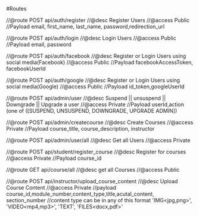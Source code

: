 #Routes

//@route POST api/auth/register
//@desc  Register Users
//@access  Public
//Payload email, first_name, last_name, password,redirection_url

//@route POST api/auth/login
//@desc  Login Users
//@access  Public
//Payload email, password

//@route POST api/auth/facebook
//@desc  Register or Login Users using social media(Facebook)
//@access  Public
//Payload facebookAccessToken, facebookUserId

//@route POST api/auth/google
//@desc  Register or Login Users using social media(Google)
//@access  Public
//Payload id_token,googleUserId

//@route POST api/admin/user
//@desc  Suspend || unsuspend || Downgrade || Upgrade a user
//@access  Private<Admin>
//Payload userId,action (one of ([SUSPEND, UNSUSPEND, DOWNGRADE, UPGRADE ADMIN])

//@route POST api/admin/createcourse
//@desc  Create Courses
//@access  Private<Admin>
//Payload course_title, course_description, instructor<id> 

//@route POST api/admin/user/all
//@desc  Get all Users
//@access  Private<Admin>


//@route POST api/student/register_course
//@desc  Register for courses
//@access  Private
//Payload course_id<id>

//@route GET api/course/all
//@desc  get all Courses
//@access  Public



//@route POST api/instructor/upload_course_content
//@desc  Upload Course Content
//@access  Private<instructor of that particular course>
//payload course_id,module_number,content_type,title,acutal_content, section_number
//content type can be in any of this format 'IMG<jpg,png>', 'VIDEO<mp4,mp3>', 'TEXT', 'FILES<docx,pdf>'
